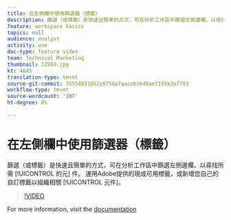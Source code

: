 ```yaml
---
title: 在左側欄中使用篩選器（標籤）
description: 篩選（或標籤）是快速且簡單的方式，可在分析工作區中篩選左側邊欄，以尋找所需的元件。 運用Adobe提供的現成可用標籤，或新增您自己的自訂標籤以組織相關元件。
feature: workspace basics
topics: null
audience: analyst
activity: use
doc-type: feature video
team: Technical Marketing
thumbnail: 32959.jpg
kt: 4845
translation-type: tm+mt
source-git-commit: 35558831862c0756e7aaceb3640aef155b3af703
workflow-type: tm+mt
source-wordcount: '107'
ht-degree: 8%

---
```



# 在左側欄中使用篩選器（標籤）

篩選（或標籤）是快速且簡單的方式，可在分析工作區中篩選左側邊欄，以尋找所需 [!UICONTROL 的元] 件。 運用Adobe提供的現成可用標籤，或新增您自己的自訂標籤以組織相關 [!UICONTROL 元件]。

>[!VIDEO](https://video.tv.adobe.com/v/32959/?quality=12)

For more information, visit the [documentation](https://docs.adobe.com/content/help/zh-Hant/analytics/analyze/analysis-workspace/analysis-workspace-features.html)
